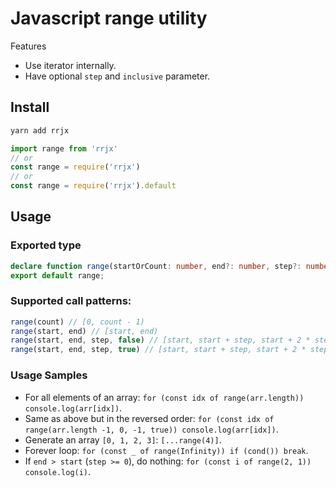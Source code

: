 # Javascript range utility

Features

- Use iterator internally.
- Have optional `step` and `inclusive` parameter.

## Install

```bash
yarn add rrjx
```

```javascript
import range from 'rrjx'
// or
const range = require('rrjx')
// or
const range = require('rrjx').default
```

## Usage

### Exported type

```typescript
declare function range(startOrCount: number, end?: number, step?: number, inclusive?: boolean): Generator<number, void, unknown>;
export default range;
```

### Supported call patterns:

```typescript
range(count) // [0, count - 1)
range(start, end) // [start, end)
range(start, end, step, false) // [start, start + step, start + 2 * step, ..., end)
range(start, end, step, true) // [start, start + step, start + 2 * step, ..., end]
```

### Usage Samples

- For all elements of an array: `for (const idx of range(arr.length)) console.log(arr[idx])`.
- Same as above but in the reversed order: `for (const idx of range(arr.length -1, 0, -1, true)) console.log(arr[idx])`.
- Generate an array `[0, 1, 2, 3]`: `[...range(4)]`.
- Forever loop: `for (const _ of range(Infinity)) if (cond()) break`.
- If `end > start` (`step >= 0`), do nothing: `for (const i of range(2, 1)) console.log(i)`.
